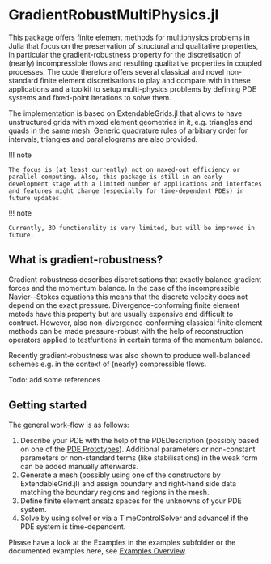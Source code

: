 # GradientRobustMultiPhysics.jl

This package offers finite element methods for multiphysics problems in Julia that focus on the preservation of structural and qualitative properties, in particular the gradient-robustness property for the discretisation of (nearly) incompressible flows and resulting qualitative properties in coupled processes. The code therefore offers several classical and novel non-standard finite element discretisations to play and compare with in these applications and a toolkit to setup multi-physics problems by defining PDE systems and fixed-point iterations to solve them.

The implementation is based on ExtendableGrids.jl that allows to have unstructured grids with mixed element geometries in it, e.g. triangles and quads in the same mesh. Generic quadrature rules of arbitrary order for intervals, triangles and parallelograms are also provided.

!!! note

    The focus is (at least currently) not on maxed-out efficiency or parallel computing. Also, this package is still in an early development stage with a limited number of applications and interfaces and features might change (especially for time-dependent PDEs) in future updates.


!!! note

    Currently, 3D functionality is very limited, but will be improved in future.


## What is gradient-robustness?

Gradient-robustness describes discretisations that exactly balance gradient forces and the momentum balance. In the case of the incompressible Navier--Stokes equations this means that the discrete velocity does not depend on the exact pressure. Divergence-conforming finite element metods have this property but are usually expensive and difficult to contruct. However, also non-divergence-conforming classical finite element methods can be made pressure-robust with the help of reconstruction operators applied to testfuntions in certain terms of the momentum balance.

Recently gradient-robustness was also shown to produce well-balanced schemes e.g. in the context of (nearly) compressible flows.

Todo: add some references


## Getting started

The general work-flow is as follows:

1. Describe your PDE with the help of the PDEDescription (possibly based on one of the [PDE Prototypes](@ref)). Additional parameters or non-constant parameters or non-standard terms (like stabilisations) in the weak form can be added manually afterwards.
2. Generate a mesh (possibly using one of the constructors by ExtendableGrid.jl) and assign boundary and right-hand side data matching the boundary regions and regions in the mesh.
3. Define finite element ansatz spaces for the unknowns of your PDE system.
4. Solve by using solve! or via a TimeControlSolver and advance! if the PDE system is time-dependent.

Please have a look at the Examples in the examples subfolder or the documented examples here, see [Examples Overview](@ref).
